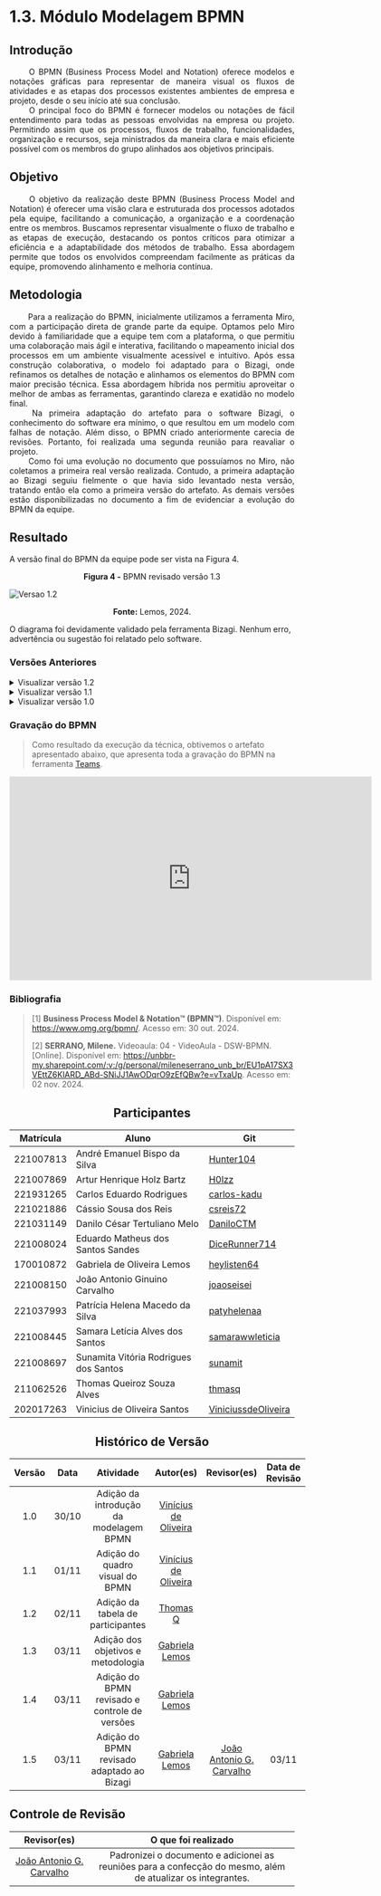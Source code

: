 # 1.3. Módulo Modelagem BPMN

<!--
Foco_3: Modelagem na Notação BPMN.

Entrega Mínima: Modelagem BPMN, orientando-se por uma abordagem metodológica à escolha da equipe (por exemplo, combinação de práticas do Scrum & XP).

Apresentação (em sala) explicando o detalhamento metodológico desenhado como um modelo em BPMN, com: (i) rastro claro aos membros participantes (MOSTRAR QUADRO DE PARTICIPAÇÕES & COMMITS); (ii) justificativas & senso crítico sobre as escolhas metodológicas adotadas para o projeto; e (iii) comentários gerais sobre o trabalho em equipe. Tempo da Apresentação: +/- 5min. Recomendação: Apresentar diretamente via Wiki ou GitPages do Projeto. Baixar os conteúdos com antecedência, evitando problemas de internet no momento de exposição nas Dinâmicas de Avaliação.

A Wiki ou GitPages do Projeto deve conter um tópico dedicado ao Módulo Modelagem BPMN, com modelagem BPMN (viés metodológico), histórico de versões, referências, e demais detalhamentos gerados pela equipe nesse escopo.

Demais orientações disponíveis nas Diretrizes (vide Moodle). -->


## Introdução

<div align="justify">&emsp;&emsp;
O BPMN (Business Process Model and Notation) oferece modelos e notações gráficas para representar de maneira visual os fluxos de atividades e as etapas dos processos existentes ambientes de empresa e projeto, desde o seu início até sua conclusão.
</div>

<div align="justify">&emsp;&emsp;
O principal foco do BPMN é fornecer modelos ou notações de fácil entendimento para todas as pessoas envolvidas na empresa ou projeto. Permitindo assim que os processos, fluxos de trabalho, funcionalidades, organização e recursos, seja ministrados da maneira clara e mais eficiente possível com os membros do grupo alinhados aos objetivos principais.
</div>

## Objetivo

<div align="justify">&emsp;&emsp;
O objetivo da realização deste BPMN (Business Process Model and Notation) é oferecer uma visão clara e estruturada dos processos adotados pela equipe, facilitando a comunicação, a organização e a coordenação entre os membros. Buscamos representar visualmente o fluxo de trabalho e as etapas de execução, destacando os pontos críticos para otimizar a eficiência e a adaptabilidade dos métodos de trabalho. Essa abordagem permite que todos os envolvidos compreendam facilmente as práticas da equipe, promovendo alinhamento e melhoria contínua.
</div>

## Metodologia

<div align="justify">&emsp;&emsp;
Para a realização do BPMN, inicialmente utilizamos a ferramenta Miro, com a participação direta de grande parte da equipe. Optamos pelo Miro devido à familiaridade que a equipe tem com a plataforma, o que permitiu uma colaboração mais ágil e interativa, facilitando o mapeamento inicial dos processos em um ambiente visualmente acessível e intuitivo. Após essa construção colaborativa, o modelo foi adaptado para o Bizagi, onde refinamos os detalhes de notação e alinhamos os elementos do BPMN com maior precisão técnica. Essa abordagem híbrida nos permitiu aproveitar o melhor de ambas as ferramentas, garantindo clareza e exatidão no modelo final.
</div>

<div align="justify">&emsp;&emsp;
Na primeira adaptação do artefato para o software Bizagi, o conhecimento do software era mínimo, o que resultou em um modelo com falhas de notação. Além disso, o BPMN criado anteriormente carecia de revisões. Portanto, foi realizada uma segunda reunião para reavaliar o projeto.
</div>

<div align="justify">&emsp;&emsp;
Como foi uma evolução no documento que possuíamos no Miro, não coletamos a primeira real versão realizada. Contudo, a primeira adaptação ao Bizagi seguiu fielmente o que havia sido levantado nesta versão, tratando então ela como a primeira versão do artefato. As demais versões estão disponibilizadas no documento a fim de evidenciar a evolução do BPMN da equipe.
</div>

## Resultado

A versão final do BPMN da equipe pode ser vista na Figura 4.

<center><b>Figura 4 -</b> BPMN revisado versão 1.3</center>

![Versao 1.2](../assets/BPMN/bpmn4.png)

<center><b>Fonte:</b> Lemos, 2024.</center>

O diagrama foi devidamente validado pela ferramenta Bizagi. Nenhum erro, advertência ou sugestão foi relatado pelo software.

### Versões Anteriores

<details>
<summary>Visualizar versão 1.2</summary>

### Versão 1.2

A Figura 1 apresenta não só o BPMN revisado como também alguns materiais utilizados durante sua confecção.

<center><b>Figura 1 -</b> BPMN revisado versão 1.2</center>

![Versao 1.2](../assets/BPMN/bpmn2.png)

<center><b>Fonte:</b> Lemos, 2024.</center>

</details>

<details>
<summary>Visualizar versão 1.1</summary>

### Versão 1.1

A Figura 2 apresenta não só o BPMN revisado como também alguns materiais utilizados durante sua confecção.

<center><b>Figura 2 -</b> BPMN revisado versão 1.1</center>

![Versao 1.1](../assets/BPMN/bpmnRevisado.jpg)

<center><b>Fonte:</b> Silva, Lemos, Sandes, Carvalho, 2024.</center>

</details>

<details>
<summary>Visualizar versão 1.0</summary>

### Versão 1.0

Primeira adaptação ao Bizagi pode ser vista na Figura 3.

<center><b>Figura 3 -</b> BPMN adaptado ao Bizagi versão 1.0</center>

![Versão 1.0](../assets/BPMN/BPMN.png)

<center><b>Fonte:</b> Bartz, Rodrigues, Reis, Sandes, Lemos,  Carvalho, Silva, Santos, Alves, Santos, 2024.</center>

</details>

### Gravação do BPMN

> Como resultado da execução da técnica, obtivemos o artefato apresentado abaixo, que apresenta toda a gravação do BPMN na ferramenta <a href="https://teams.com">Teams</a>.

<iframe src="https://unbbr.sharepoint.com/sites/ArquitesoftwareTOTOLA/_layouts/15/embed.aspx?UniqueId=9b08de7f-65f3-45e4-ad0b-8daf859a157b&embed=%7B%22ust%22%3Atrue%2C%22hv%22%3A%22CopyEmbedCode%22%7D&referrer=StreamWebApp&referrerScenario=EmbedDialog.Create" width="640" height="360" frameborder="0" scrolling="no" allowfullscreen title="Meeting in _General_-20241101_201453-Gravação de Reunião.mp4"></iframe>

### Bibliografia

> [1] <b>Business Process Model & Notation™ (BPMN™)</b>. Disponível em: <https://www.omg.org/bpmn/>. Acesso em: 30 out. 2024.
> 
> [2] <b>SERRANO, Milene.</b> Videoaula: 04 - VideoAula - DSW-BPMN. [Online]. Disponível em: https://unbbr-my.sharepoint.com/:v:/g/personal/mileneserrano_unb_br/EU1pA17SX3VEttZ6KlARD_ABd-SNiJJ1AwODqrO9zEfQBw?e=vTxaUp. Acesso em: 02 nov. 2024.

<center>

## Participantes

</center>

<div style="margin: 0 auto; width: fit-content;">

| Matrícula | Aluno                                 | Git                                                           |
| --------- | ------------------------------------- | ------------------------------------------------------------- |
| 221007813 | André Emanuel Bispo da Silva          | [Hunter104](https://github.com/Hunter104)                     |
| 221007869 | Artur Henrique Holz Bartz             | [H0lzz](https://github.com/H0lzz)                             |
| 221931265 | Carlos Eduardo Rodrigues              | [carlos-kadu](https://github.com/carlos-kadu)                 |
| 221021886 | Cássio Sousa dos Reis                 | [csreis72](https://github.com/csreis72)                       |
| 221031149 | Danilo César Tertuliano Melo          | [DaniloCTM](https://github.com/DaniloCTM)                     |
| 221008024 | Eduardo Matheus dos Santos Sandes     | [DiceRunner714](https://github.com/DiceRunner714)             |
| 170010872 | Gabriela de Oliveira Lemos            | [heylisten64](https://github.com/heylisten64)                 |
| 221008150 | João Antonio Ginuino Carvalho         | [joaoseisei](https://github.com/joaoseisei)                   |
| 221037993 | Patrícia Helena Macedo da Silva       | [patyhelenaa](https://github.com/patyhelenaa)                 |
| 221008445 | Samara Letícia Alves dos Santos       | [samarawwleticia](https://github.com/samarawwleticia)         |
| 221008697 | Sunamita Vitória Rodrigues dos Santos | [sunamit](https://github.com/sunamit)                         |
| 211062526 | Thomas Queiroz Souza Alves            | [thmasq](https://github.com/thmasq)                           |
| 202017263 | Vinicius de Oliveira Santos           | [ViniciussdeOliveira](https://github.com/ViniciussdeOliveira) |

</div>

<center>

## Histórico de Versão

</center>

<div style="margin: 0 auto; width: fit-content;">

| Versão | Data  |                   Atividade                   |                           Autor(es)                            |                        Revisor(es)                        | Data de Revisão |
|:------:|:-----:|:---------------------------------------------:|:--------------------------------------------------------------:|:---------------------------------------------------------:|:---------------:|
|  1.0   | 30/10 |    Adição da introdução da modelagem BPMN     | [Vinícius de Oliveira](https://github.com/ViniciussdeOliveira) |    <!--[nome](https://github.com/Usuario do github)-->    | <!-- xx/xx -->  |
|  1.1   | 01/11 |        Adição do quadro visual do BPMN        | [Vinícius de Oliveira](https://github.com/ViniciussdeOliveira) |    <!--[nome](https://github.com/Usuario do github)-->    | <!-- xx/xx -->  |
|  1.2   | 02/11 |       Adição da tabela de participantes       |             [Thomas Q](https://github.com/thmasq)              |                                                           |                 |
|  1.3   | 03/11 |      Adição dos objetivos e metodologia       |        [Gabriela Lemos](https://github.com/heylisten64)        |                                                           |                 |
|  1.4   | 03/11 | Adição do BPMN revisado e controle de versões |        [Gabriela Lemos](https://github.com/heylisten64)        |                                                           |                 |
|  1.5   | 03/11 |  Adição do BPMN revisado adaptado ao Bizagi   |        [Gabriela Lemos](https://github.com/heylisten64)        | [João Antonio G. Carvalho](https://github.com/joaoseisei) |      03/11      |

</div>

## Controle de Revisão

|                        Revisor(es)                        |                                             O que foi realizado                                             |
|:---------------------------------------------------------:|:-----------------------------------------------------------------------------------------------------------:|
| [João Antonio G. Carvalho](https://github.com/joaoseisei) | Padronizei o documento e adicionei as reuniões para a confecção do mesmo, além de atualizar os integrantes. |